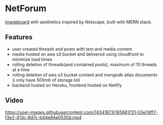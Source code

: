 # NetForum
[Imageboard](https://en.wikipedia.org/wiki/Imageboard) with aesthetics inspired by Netscape, built with MERN stack.

## Features
- user created threads and posts with text and media content
- media hosted on aws s3 bucket and delivered using cloudfront to minimize load times
- rolling deletion of threads(and contained posts), maximum of 10 threads at a time
- rolling deletion of aws s3 bucket content and mongodb atlas documents (i only have 500mb of storage lol)
- backend hosted on Heroku, frontend hosted on Netlify

## Video


https://user-images.githubusercontent.com/74341873/165881721-03e7dff7-f3e2-413c-8d7c-b44e84e0530d.mp4

